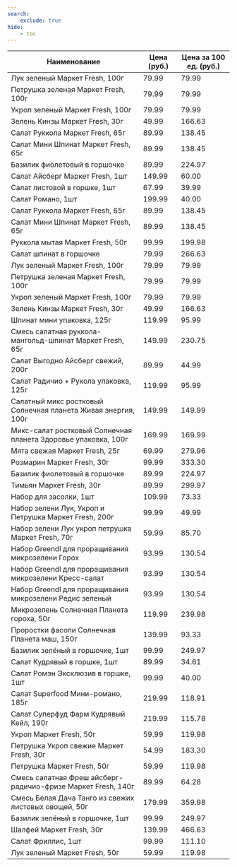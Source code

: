 ```yaml
---
search:
    exclude: true
hide:
    - toc
---
```


| Наименование | Цена (руб.) | Цена за 100 ед. (руб.) |
| -- | -- | -- |
| Лук зеленый Маркет Fresh, 100г | 79.99 | 79.99 |
| Петрушка зеленая Маркет Fresh, 100г | 79.99 | 79.99 |
| Укроп зеленый Маркет Fresh, 100г | 79.99 | 79.99 |
| Зелень Кинзы Маркет Fresh, 30г | 49.99 | 166.63 |
| Салат Руккола Маркет Fresh, 65г | 89.99 | 138.45 |
| Салат Мини Шпинат Маркет Fresh, 65г | 89.99 | 138.45 |
| Базилик фиолетовый в горшочке | 89.99 | 224.97 |
| Салат Айсберг Маркет Fresh, 1шт | 149.99 | 60.00 |
| Салат листовой в горшке, 1шт | 67.99 | 39.99 |
| Салат Романо, 1шт | 199.99 | 40.00 |
| Салат Руккола Маркет Fresh, 65г | 89.99 | 138.45 |
| Салат Мини Шпинат Маркет Fresh, 65г | 89.99 | 138.45 |
| Руккола мытая Маркет Fresh, 50г | 99.99 | 199.98 |
| Салат шпинат в горшочке | 79.99 | 266.63 |
| Лук зеленый Маркет Fresh, 100г | 79.99 | 79.99 |
| Петрушка зеленая Маркет Fresh, 100г | 79.99 | 79.99 |
| Укроп зеленый Маркет Fresh, 100г | 79.99 | 79.99 |
| Зелень Кинзы Маркет Fresh, 30г | 49.99 | 166.63 |
| Шпинат мини упаковка, 125г | 119.99 | 95.99 |
| Смесь салатная руккола-мангольд-шпинат Маркет Fresh, 65г | 149.99 | 230.75 |
| Салат Выгодно Айсберг свежий, 200г | 89.99 | 44.99 |
| Салат Радичио + Рукола упаковка, 125г | 119.99 | 95.99 |
| Салатный микс ростковый Солнечная планета Живая энергия, 100г | 149.99 | 149.99 |
| Микс-салат ростковый Солнечная планета Здоровье упаковка, 100г | 169.99 | 169.99 |
| Mята свежая Маркет Fresh, 25г | 69.99 | 279.96 |
| Розмарин Маркет Fresh, 30г | 99.99 | 333.30 |
| Базилик фиолетовый в горшочке | 89.99 | 224.97 |
| Тимьян Маркет Fresh, 30г | 89.99 | 299.97 |
| Набор для засолки, 1шт | 109.99 | 73.33 |
| Набор зелени Лук, Укроп и Петрушка Маркет Fresh, 200г | 99.99 | 49.99 |
| Набор зелени Лук укроп петрушка Маркет Fresh, 70г | 59.99 | 85.70 |
| Набор Greendl для проращивания микрозелени Горох | 93.99 | 130.54 |
| Набор Greendl для проращивания микрозелени Кресс-салат | 93.99 | 130.54 |
| Набор Greendl для проращивания микрозелени Редис зеленый | 93.99 | 130.54 |
| Микрозелень Солнечная Планета гороха, 50г | 119.99 | 239.98 |
| Проростки фасоли Солнечная Планета маш, 150г | 139.99 | 93.33 |
| Базилик зелёный в горшочке, 1шт | 99.99 | 249.97 |
| Салат Кудрявый в горшке, 1шт | 89.99 | 34.61 |
| Салат Ромэн Эксклюзив в горшке, 1шт | 99.99 | 40.00 |
| Салат Superfood Мини-романо, 185г | 219.99 | 118.91 |
| Салат Суперфуд Фарм Кудрявый Кейл, 190г | 219.99 | 115.78 |
| Укроп Маркет Fresh, 50г | 59.99 | 119.98 |
| Петрушка Укроп свежие Маркет Fresh, 30г | 54.99 | 183.30 |
| Петрушка Маркет Fresh, 50г | 59.99 | 119.98 |
| Смесь салатная Фреш айсберг-радичио-фризе Маркет Fresh, 140г | 89.99 | 64.28 |
| Смесь Белая Дача Танго из свежих листовых овощей, 50г | 179.99 | 359.98 |
| Базилик зелёный в горшочке, 1шт | 99.99 | 249.97 |
| Шалфей Маркет Fresh, 30г | 139.99 | 466.63 |
| Салат Фриллис, 1шт | 99.99 | 111.10 |
| Лук зеленый Маркет Fresh, 50г | 59.99 | 119.98 |
